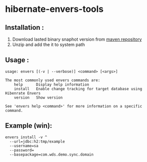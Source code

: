 # hibernate-envers-tools

## Installation :

1. Download lasted binary snaphot version from [maven repository](https://github.com/hydra1983/hibernate-envers-tools/tree/mvn-repo/snapshots/com/wds/tools/hibernate-envers-tools/3.6.10-SNAPSHOT)
2. Unzip and add the it to system path

## Usage :

```shell
usage: envers [(-v | --verbose)] <command> [<args>]

The most commonly used envers commands are:
    help      Display help information
    install   Enable change tracking for target database using Hibenrate Envers
    version   Show version

See 'envers help <command>' for more information on a specific command.

```

## Example (win):

```shell
envers install -v ^
  --url=jdbc:h2:tmp/example
  --username=sa
  --password=
  --basepackage=com.wds.demo.sync.domain
```
